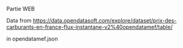 Partie WEB

Data from https://data.opendatasoft.com/explore/dataset/prix-des-carburants-en-france-flux-instantane-v2%40opendatamef/table/ 

in opendatamef.json
